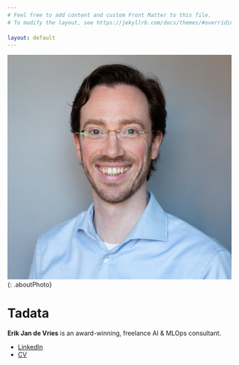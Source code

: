 ```yaml
---
# Feel free to add content and custom Front Matter to this file.
# To modify the layout, see https://jekyllrb.com/docs/themes/#overriding-theme-defaults

layout: default
---
```


![Erik Jan de Vries](about/erikjandevries/erikjandevries.jpg){: .aboutPhoto}

# Tadata

**Erik Jan de Vries** is an award-winning, freelance AI & MLOps consultant.

- [LinkedIn](https://linkedin.com/in/erikjandevries)
- [CV](about/erikjandevries/cv)
